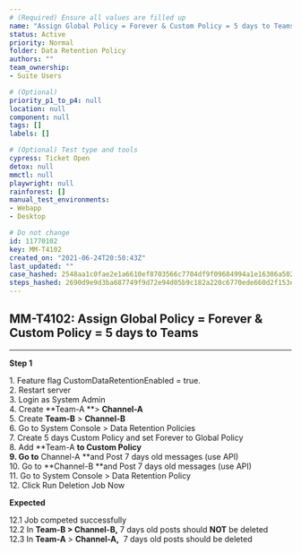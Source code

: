 ```yaml
---
# (Required) Ensure all values are filled up
name: "Assign Global Policy = Forever & Custom Policy = 5 days to Teams"
status: Active
priority: Normal
folder: Data Retention Policy
authors: ""
team_ownership: 
- Suite Users

# (Optional)
priority_p1_to_p4: null
location: null
component: null
tags: []
labels: []

# (Optional) Test type and tools
cypress: Ticket Open
detox: null
mmctl: null
playwright: null
rainforest: []
manual_test_environments: 
- Webapp
- Desktop

# Do not change
id: 11770102
key: MM-T4102
created_on: "2021-06-24T20:50:43Z"
last_updated: ""
case_hashed: 2548aa1c0fae2e1a6610ef8703566c7704df9f09684994a1e16306a50295bf107e74f0157ff1842a86c1c0354a5932ca
steps_hashed: 2690d9e9d3ba687749f9d72e94d05b9c182a220c6770ede660d2f153eca4d3ff19fc7d9e686c29d558b18e33f15de942
---
```


<!-- (Auto-generated) Based on frontmatter's "key" and "name" -->

## MM-T4102: Assign Global Policy = Forever & Custom Policy = 5 days to Teams

---

**Step 1**

1\. Feature flag CustomDataRetentionEnabled = true.\
2\. Restart server\
3\. Login as System Admin\
4\. Create \*\*Team-A \*\*> **Channel-A**\
5\. Create **Team-B** > **Channel-B**\
6\. Go to System Console > Data Retention Policies\
7\. Create 5 days Custom Policy and set Forever to Global Policy\
8\. Add \*\*Team-A **to Custom Policy\
9\. Go to** Channel-A \*\*and Post 7 days old messages (use API)\
10\. Go to \*\*Channel-B \*\*and Post 7 days old messages (use API)\
11\. Go to System Console > Data Retention Policy\
12\. Click Run Deletion Job Now​​​

**Expected**

12.1 Job competed successfully\
12.2 In **Team-B **>** Channel-B,** 7 days old posts should **NOT** be deleted\
12.3 In **Team-A** > **Channel-A,**  7 days old posts should be deleted
